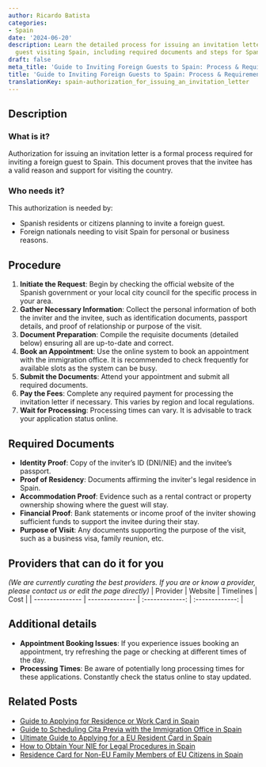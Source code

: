 ```yaml
---
author: Ricardo Batista
categories:
- Spain
date: '2024-06-20'
description: Learn the detailed process for issuing an invitation letter for a foreign
  guest visiting Spain, including required documents and steps for Spanish residents.
draft: false
meta_title: 'Guide to Inviting Foreign Guests to Spain: Process & Requirements'
title: 'Guide to Inviting Foreign Guests to Spain: Process & Requirements'
translationKey: spain-authorization_for_issuing_an_invitation_letter
---
```


## Description
### What is it?
Authorization for issuing an invitation letter is a formal process required for inviting a foreign guest to Spain. This document proves that the invitee has a valid reason and support for visiting the country.

### Who needs it?
This authorization is needed by:
- Spanish residents or citizens planning to invite a foreign guest.
- Foreign nationals needing to visit Spain for personal or business reasons.

## Procedure
1. **Initiate the Request**: Begin by checking the official website of the Spanish government or your local city council for the specific process in your area.
2. **Gather Necessary Information**: Collect the personal information of both the inviter and the invitee, such as identification documents, passport details, and proof of relationship or purpose of the visit.
3. **Document Preparation**: Compile the requisite documents (detailed below) ensuring all are up-to-date and correct.
4. **Book an Appointment**: Use the online system to book an appointment with the immigration office. It is recommended to check frequently for available slots as the system can be busy.
5. **Submit the Documents**: Attend your appointment and submit all required documents.
6. **Pay the Fees**: Complete any required payment for processing the invitation letter if necessary. This varies by region and local regulations.
7. **Wait for Processing**: Processing times can vary. It is advisable to track your application status online.

## Required Documents
- **Identity Proof**: Copy of the inviter’s ID (DNI/NIE) and the invitee’s passport.
- **Proof of Residency**: Documents affirming the inviter's legal residence in Spain.
- **Accommodation Proof**: Evidence such as a rental contract or property ownership showing where the guest will stay.
- **Financial Proof**: Bank statements or income proof of the inviter showing sufficient funds to support the invitee during their stay.
- **Purpose of Visit**: Any documents supporting the purpose of the visit, such as a business visa, family reunion, etc.

## Providers that can do it for you
_(We are currently curating the best providers. If you are or know a provider, please contact us or edit the page directly)_
| Provider        |     Website     |     Timelines    |       Cost      |
| --------------- | --------------- |  :-------------: | :-------------: |

## Additional details
- **Appointment Booking Issues**: If you experience issues booking an appointment, try refreshing the page or checking at different times of the day.
- **Processing Times**: Be aware of potentially long processing times for these applications. Constantly check the status online to stay updated.



## Related Posts

- [Guide to Applying for Residence or Work Card in Spain](https://tramitit.com/guides/spain/initial_or_renewal_of_residence_or_residence_and_work_card/)
- [Guide to Scheduling Cita Previa with the Immigration Office in Spain](https://tramitit.com/guides/spain/appointment_request_for_immigration_office/)
- [Ultimate Guide to Applying for a EU Resident Card in Spain](https://tramitit.com/guides/spain/eu_resident_card_application/)
- [How to Obtain Your NIE for Legal Procedures in Spain](https://tramitit.com/guides/spain/assignment_of_nie_at_the_request_of_the_interested_party/)
- [Residence Card for Non-EU Family Members of EU Citizens in Spain](https://tramitit.com/guides/spain/residence_card_of_family_member_of_a_european_union_citizen/)